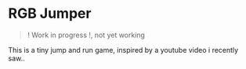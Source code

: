 # RGB Jumper

> ! Work in progress !, not yet working

This is a tiny jump and run game, inspired by a youtube video i recently saw..
